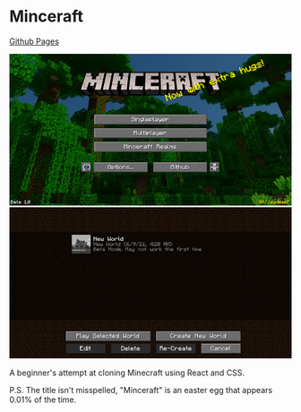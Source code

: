 # Minceraft

[Github Pages](https://jaydeep-p.github.io/Minceraft/)

![Demo Image](./images/demo1.png)
![Demo Image](./images/demo2.png)

A beginner's attempt at cloning Minecraft using React and CSS. 

P.S. The title isn't misspelled, "Minceraft" is an easter egg that appears 0.01% of the time.
